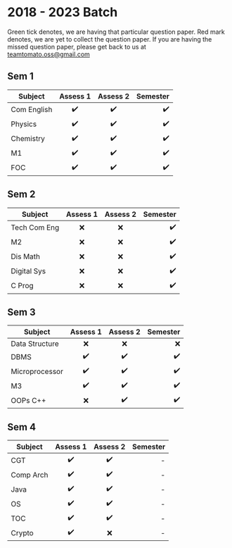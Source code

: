 # 2018 - 2023 Batch
Green tick denotes, we are having that particular question paper. Red mark denotes, we are yet to collect the question paper. If you are having the missed question paper, please get back to us at teamtomato.oss@gmail.com

## Sem 1
|Subject | Assess 1 | Assess 2 | Semester |
|--------|:--------:|:--------:|---------:|
|Com English| :heavy_check_mark:|:heavy_check_mark: |:heavy_check_mark: |
|Physics| :heavy_check_mark:|:heavy_check_mark: |:heavy_check_mark: |
|Chemistry| :heavy_check_mark:| :heavy_check_mark:| :heavy_check_mark:|
|M1| :heavy_check_mark:| :heavy_check_mark:| :heavy_check_mark:|
|FOC| :heavy_check_mark:| :heavy_check_mark:| :heavy_check_mark:|

## Sem 2
|Subject | Assess 1 | Assess 2 | Semester |
|--------|:--------:|:--------:|---------:|
|Tech Com Eng | :x:|:x: |:heavy_check_mark: |
|M2|:x:|:x:|:heavy_check_mark: |
|Dis Math|:x:|:x:| :heavy_check_mark:|
|Digital Sys|:x:|:x:|:heavy_check_mark:|
|C Prog|:x:|:x:|:heavy_check_mark:|

## Sem 3
|Subject | Assess 1 | Assess 2 | Semester |
|--------|:--------:|:--------:|---------:|
|Data Structure|:x:|:x:|:x:|
|DBMS| :heavy_check_mark:|:heavy_check_mark: |:heavy_check_mark: |
|Microprocessor| :heavy_check_mark:| :heavy_check_mark:| :heavy_check_mark:|
|M3| :heavy_check_mark:| :heavy_check_mark:| :heavy_check_mark:|
|OOPs C++| :x:| :heavy_check_mark:| :heavy_check_mark:|

## Sem 4
|Subject | Assess 1 | Assess 2 | Semester |
|--------|:--------:|:--------:|---------:|
|CGT| :heavy_check_mark:|:heavy_check_mark: |- |
|Comp Arch| :heavy_check_mark:|:heavy_check_mark: |- |
|Java| :heavy_check_mark:| :heavy_check_mark:|- |
|OS| :heavy_check_mark:| :heavy_check_mark:| - |
|TOC| :heavy_check_mark:| :heavy_check_mark:|- |
|Crypto| :heavy_check_mark:| :x:| - |
